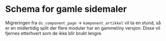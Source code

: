 # Schema for gamle sidemaler

Migreringen fra `ds_component_page` -> `komponent_artikkel` vil ta en stund, så er en midlertidig split der flere moduler har en gammel/ny versjon. Disse vil fjernes etterhvert som de ikke blir brukt lengre.
